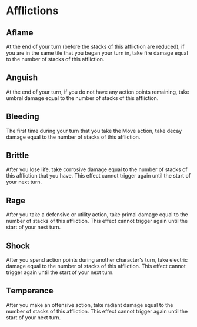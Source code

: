 # Afflictions

## Aflame

At the end of your turn (before the stacks of this affliction are reduced), if you are in the same tile that you began your turn in, take fire damage equal to the number of stacks of this affliction.

## Anguish

At the end of your turn, if you do not have any action points remaining, take umbral damage equal to the number of stacks of this affliction.

## Bleeding

The first time during your turn that you take the Move action, take decay damage equal to the number of stacks of this affliction.

## Brittle

After you lose life, take corrosive damage equal to the number of stacks of this affliction that you have. This effect cannot trigger again until the start of your next turn.

## Rage

After you take a defensive or utility action, take primal damage equal to the number of stacks of this affliction. This effect cannot trigger again until the start of your next turn.

## Shock

After you spend action points during another character's turn, take electric damage equal to the number of stacks of this affliction. This effect cannot trigger again until the start of your next turn.

## Temperance

After you make an offensive action, take radiant damage equal to the number of stacks of this affliction. This effect cannot trigger again until the start of your next turn.
